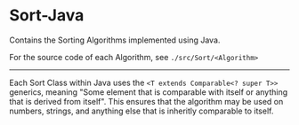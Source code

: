 Sort-Java
=========

Contains the Sorting Algorithms implemented using Java.

For the source code of each Algorithm, see `./src/Sort/<Algorithm>`

<hr>

Each Sort Class within Java uses the `<T extends Comparable<? super T>>` generics, meaning "Some element that is comparable with itself or anything that is derived from itself". This ensures that the algorithm may be used on numbers, strings, and anything else that is inheritly comparable to itself.
